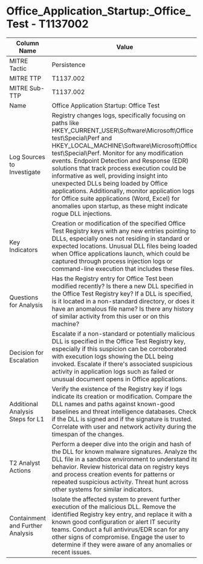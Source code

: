 # Office_Application_Startup:_Office_Test - T1137002

| Column Name | Value |
|-------------|-------|
| MITRE Tactic | Persistence |
| MITRE TTP | T1137.002 |
| MITRE Sub-TTP | T1137.002 |
| Name | Office Application Startup: Office Test |
| Log Sources to Investigate | Registry changes logs, specifically focusing on paths like HKEY_CURRENT_USER\Software\Microsoft\Office test\Special\Perf and HKEY_LOCAL_MACHINE\Software\Microsoft\Office test\Special\Perf. Monitor for any modification events. Endpoint Detection and Response (EDR) solutions that track process execution could be informative as well, providing insight into unexpected DLLs being loaded by Office applications. Additionally, monitor application logs for Office suite applications (Word, Excel) for anomalies upon startup, as these might indicate rogue DLL injections. |
| Key Indicators | Creation or modification of the specified Office Test Registry keys with any new entries pointing to DLLs, especially ones not residing in standard or expected locations. Unusual DLL files being loaded when Office applications launch, which could be captured through process injection logs or command-line execution that includes these files. |
| Questions for Analysis | Has the Registry entry for Office Test been modified recently? Is there a new DLL specified in the Office Test Registry key? If a DLL is specified, is it located in a non-standard directory, or does it have an anomalous file name? Is there any history of similar activity from this user or on this machine? |
| Decision for Escalation | Escalate if a non-standard or potentially malicious DLL is specified in the Office Test Registry key, especially if this suspicion can be corroborated with execution logs showing the DLL being invoked. Escalate if there's associated suspicious activity in application logs such as failed or unusual document opens in Office applications. |
| Additional Analysis Steps for L1 | Verify the existence of the Registry key if logs indicate its creation or modification. Compare the DLL names and paths against known-good baselines and threat intelligence databases. Check if the DLL is signed and if the signature is trusted. Correlate with user and network activity during the timespan of the changes. |
| T2 Analyst Actions | Perform a deeper dive into the origin and hash of the DLL for known malware signatures. Analyze the DLL file in a sandbox environment to understand its behavior. Review historical data on registry keys and process creation events for patterns or repeated suspicious activity. Threat hunt across other systems for similar indicators. |
| Containment and Further Analysis | Isolate the affected system to prevent further execution of the malicious DLL. Remove the identified Registry key entry, and replace it with a known good configuration or alert IT security teams. Conduct a full antivirus/EDR scan for any other signs of compromise. Engage the user to determine if they were aware of any anomalies or recent issues. |

